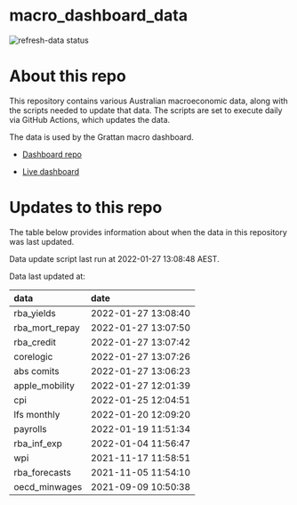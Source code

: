 
<!-- README.md is generated from README.Rmd. Please edit that file -->

# macro\_dashboard\_data

<!-- badges: start -->

![refresh-data
status](https://github.com/grattan/macro_dashboard_data/workflows/refresh-data/badge.svg)

<!-- badges: end -->

# About this repo

This repository contains various Australian macroeconomic data, along
with the scripts needed to update that data. The scripts are set to
execute daily via GitHub Actions, which updates the data.

The data is used by the Grattan macro dashboard.

  - [Dashboard repo](https://github.com/grattan/macrodashboard)

  - [Live dashboard](https://mattcowgill.shinyapps.io/macrodashboard/)

# Updates to this repo

The table below provides information about when the data in this
repository was last updated.

Data update script last run at 2022-01-27 13:08:48 AEST.

Data last updated at:

| data             | date                |
| :--------------- | :------------------ |
| rba\_yields      | 2022-01-27 13:08:40 |
| rba\_mort\_repay | 2022-01-27 13:07:50 |
| rba\_credit      | 2022-01-27 13:07:42 |
| corelogic        | 2022-01-27 13:07:26 |
| abs comits       | 2022-01-27 13:06:23 |
| apple\_mobility  | 2022-01-27 12:01:39 |
| cpi              | 2022-01-25 12:04:51 |
| lfs monthly      | 2022-01-20 12:09:20 |
| payrolls         | 2022-01-19 11:51:34 |
| rba\_inf\_exp    | 2022-01-04 11:56:47 |
| wpi              | 2021-11-17 11:58:51 |
| rba\_forecasts   | 2021-11-05 11:54:10 |
| oecd\_minwages   | 2021-09-09 10:50:38 |
